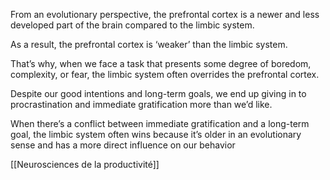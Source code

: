 From an evolutionary perspective, the prefrontal cortex is a newer and less developed part of the brain compared to the limbic system.

As a result, the prefrontal cortex is ‘weaker’ than the limbic system.

That’s why, when we face a task that presents some degree of boredom, complexity, or fear, the limbic system often overrides the prefrontal cortex.

Despite our good intentions and long-term goals, we end up giving in to procrastination and immediate gratification more than we’d like.

When there’s a conflict between immediate gratification and a long-term goal, the limbic system often wins because it’s older in an evolutionary sense and has a more direct influence on our behavior

[[Neurosciences de la productivité]]